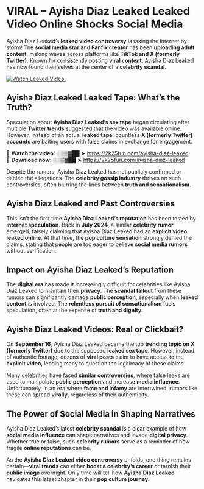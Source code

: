# VIRAL – Ayisha Diaz Leaked Leaked Video Online Shocks Social Media 

Ayisha Diaz Leaked’s **leaked video controversy** is taking the internet by storm! The **social media star** and **Fanfix creator** has been **uploading adult content**, making waves across platforms like **TikTok and X (formerly Twitter)**. Known for consistently posting **viral content**, Ayisha Diaz Leaked has now found themselves at the center of a **celebrity scandal**.  

[![Watch Leaked Video.](https://miro.medium.com/v2/resize:fit:828/format:webp/1*cilzJN44JGOrTw9NJCrNHA.gif "Watch Leaked Video")](https://2k25fun.com/ayisha-diaz-leaked)

## **Ayisha Diaz Leaked Leaked Tape: What’s the Truth?**  
Speculation about **Ayisha Diaz Leaked’s sex tape** began circulating after multiple **Twitter trends** suggested that the video was available online. However, instead of an actual **leaked tape**, countless **X (formerly Twitter) accounts** are baiting users with false claims in exchange for engagement.  

🔹 **Watch the video:** ░░▒▓██ ➤ https://2k25fun.com/ayisha-diaz-leaked  
🔹 **Download now:** ░░▒▓██ ➤ https://2k25fun.com/ayisha-diaz-leaked  

Despite the rumors, Ayisha Diaz Leaked has not publicly confirmed or denied the allegations. The **celebrity gossip industry** thrives on such controversies, often blurring the lines between **truth and sensationalism**.  

## **Ayisha Diaz Leaked and Past Controversies**  
This isn’t the first time **Ayisha Diaz Leaked’s reputation** has been tested by **internet speculation**. Back in **July 2024**, a similar **celebrity rumor** emerged, falsely claiming that Ayisha Diaz Leaked had an **explicit video leaked online**. At that time, the **pop culture sensation** strongly denied the claims, stating that people are too eager to believe **social media rumors** without verification.  

## **Impact on Ayisha Diaz Leaked’s Reputation**  
The **digital era** has made it increasingly difficult for celebrities like Ayisha Diaz Leaked to maintain their **privacy**. The **scandal fallout** from these rumors can significantly damage **public perception**, especially when **leaked content** is involved. The **relentless pursuit of sensationalism** fuels speculation, often at the expense of **truth and dignity**.  

## **Ayisha Diaz Leaked Videos: Real or Clickbait?**  
On **September 16**, Ayisha Diaz Leaked became the top **trending topic on X (formerly Twitter)** due to the supposed **leaked sex tape**. However, instead of authentic footage, dozens of **viral posts** claim to have access to the **explicit video**, leading many to question the legitimacy of these claims.  

Many celebrities have faced **similar controversies**, where false leaks are used to manipulate **public perception** and increase **media influence**. Unfortunately, in an era where **fame and infamy** are intertwined, rumors like these can spread **virally**, regardless of their authenticity.  

## **The Power of Social Media in Shaping Narratives**  
Ayisha Diaz Leaked’s latest **celebrity scandal** is a clear example of how **social media influence** can shape narratives and invade **digital privacy**. Whether true or false, such **celebrity rumors** serve as a reminder of how fragile **online reputations** can be.  

As the **Ayisha Diaz Leaked video controversy** unfolds, one thing remains certain—**viral trends** can either **boost a celebrity’s career** or tarnish their **public image** overnight. Only time will tell how **Ayisha Diaz Leaked** navigates this latest chapter in their **pop culture journey**. 